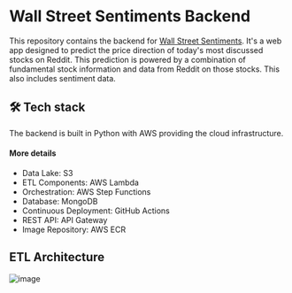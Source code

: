 # Wall Street Sentiments Backend
This repository contains the backend for [Wall Street Sentiments](https://wall-street-sentiments-front-end.vercel.app/dashboard). It's a web app designed to predict the price direction of today's most discussed stocks on Reddit. This prediction is powered by a combination of fundamental stock information and data from Reddit on those stocks. This also includes sentiment data.

## 🛠 Tech stack
The backend is built in Python with AWS providing the cloud infrastructure.
#### More details
- Data Lake: S3
- ETL Components: AWS Lambda
- Orchestration: AWS Step Functions
- Database: MongoDB
- Continuous Deployment: GitHub Actions
- REST API: API Gateway
- Image Repository: AWS ECR

## ETL Architecture
![image](https://github.com/Sami6720/wall-street-sentiments/assets/78088136/8b5276e6-c467-44af-9484-b0942967d4f6)
